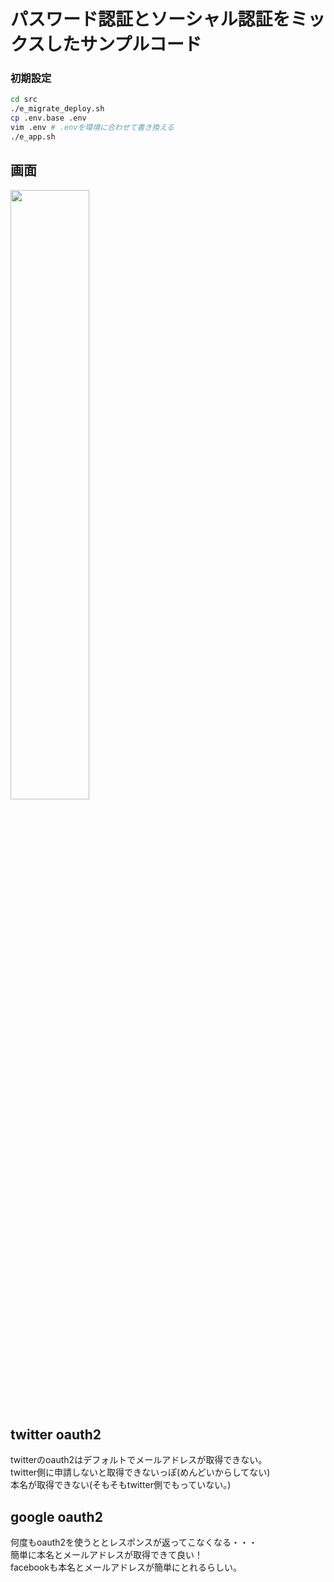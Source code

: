 # パスワード認証とソーシャル認証をミックスしたサンプルコード

### 初期設定
```sh
cd src
./e_migrate_deploy.sh
cp .env.base .env
vim .env # .envを環境に合わせて書き換える
./e_app.sh
```
## 画面
<img src="https://user-images.githubusercontent.com/72111956/195317498-cddcc7f7-6846-4e7c-ae70-8ebe017086e3.png" width="50%" />

## twitter oauth2 
twitterのoauth2はデフォルトでメールアドレスが取得できない。  
twitter側に申請しないと取得できないっぽ(めんどいからしてない)  
本名が取得できない(そもそもtwitter側でもっていない。)  

## google oauth2
何度もoauth2を使うととレスポンスが返ってこなくなる・・・  
簡単に本名とメールアドレスが取得できて良い！  
facebookも本名とメールアドレスが簡単にとれるらしい。
